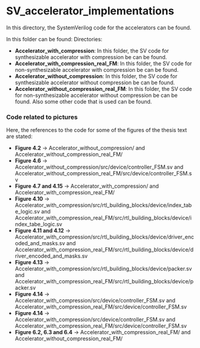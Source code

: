 # SV_accelerator_implementations
In this directory, the SystemVerilog code for the accelerators can be found. 

In this folder can be found:
Directories:
- **Accelerator_with_compression**: In this folder, the SV code for synthesizable accelerator with compression be can be found.
- **Accelerator_with_compression_real_FM**: In this folder, the SV code for non-synthesizable accelerator with compression be can be found.
- **Accelerator_without_compression**: In this folder, the SV code for synthesizable accelerator without compression be can be found.
- **Accelerator_without_compression_real_FM**: In this folder, the SV code for non-synthesizable accelerator without compression be can be found.
Also some other code that is used can be found.

### Code related to pictures

Here, the references to the code for some of the figures of the thesis text are stated:
- **Figure 4.2** -> Accelerator_without_compression/ and Accelerator_without_compression_real_FM/
- **Figure 4.6** -> Accelerator_without_compression/src/device/controller_FSM.sv and Accelerator_without_compression_real_FM/src/device/controller_FSM.sv
- **Figure 4.7 and 4.15** -> Accelerator_with_compression/ and Accelerator_with_compression_real_FM/
- **Figure 4.10** -> Accelerator_with_compression/src/rtl_building_blocks/device/index_tabe_logic.sv and Accelerator_with_compression_real_FM/src/rtl_building_blocks/device/index_tabe_logic.sv
- **Figure 4.11 and 4.12** -> Accelerator_with_compression/src/rtl_building_blocks/device/driver_encoded_and_masks.sv and Accelerator_with_compression_real_FM/src/rtl_building_blocks/device/driver_encoded_and_masks.sv
- **Figure 4.13** -> Accelerator_with_compression/src/rtl_building_blocks/device/packer.sv and Accelerator_with_compression_real_FM/src/rtl_building_blocks/device/packer.sv
- **Figure 4.14** -> Accelerator_with_compression/src/device/controller_FSM.sv and Accelerator_with_compression_real_FM/src/device/controller_FSM.sv
- **Figure 4.14** -> Accelerator_with_compression/src/device/controller_FSM.sv and Accelerator_with_compression_real_FM/src/device/controller_FSM.sv
- **Figure 6.2, 6.3 and 6.4** -> Accelerator_with_compression_real_FM/ and Accelerator_without_compression_real_FM/